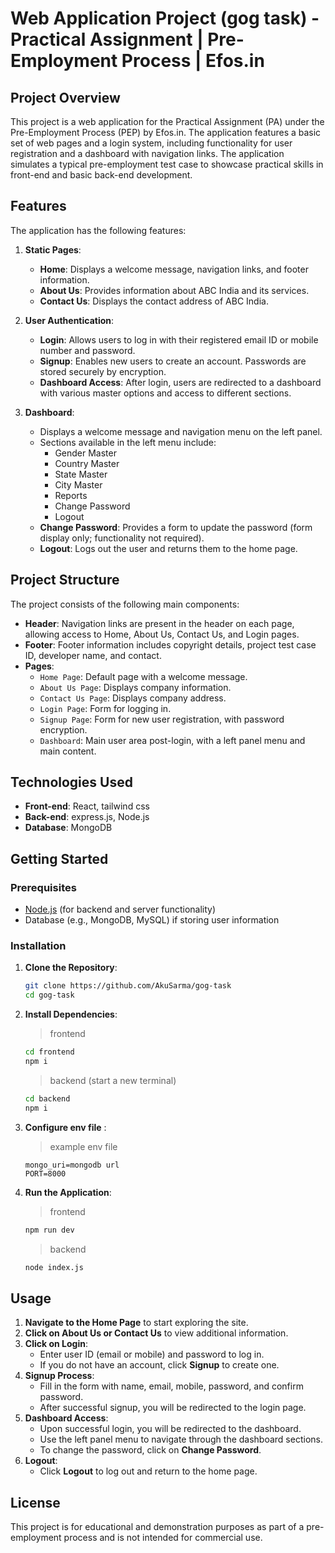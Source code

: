 # Web Application Project (gog task) - Practical Assignment | Pre-Employment Process | Efos.in

## Project Overview

This project is a web application for the Practical Assignment (PA) under the Pre-Employment Process (PEP) by Efos.in. The application features a basic set of web pages and a login system, including functionality for user registration and a dashboard with navigation links. The application simulates a typical pre-employment test case to showcase practical skills in front-end and basic back-end development.

## Features

The application has the following features:

1. **Static Pages**:
    - **Home**: Displays a welcome message, navigation links, and footer information.
    - **About Us**: Provides information about ABC India and its services.
    - **Contact Us**: Displays the contact address of ABC India.

2. **User Authentication**:
    - **Login**: Allows users to log in with their registered email ID or mobile number and password.
    - **Signup**: Enables new users to create an account. Passwords are stored securely by encryption.
    - **Dashboard Access**: After login, users are redirected to a dashboard with various master options and access to different sections.

3. **Dashboard**:
    - Displays a welcome message and navigation menu on the left panel.
    - Sections available in the left menu include:
        - Gender Master
        - Country Master
        - State Master
        - City Master
        - Reports
        - Change Password
        - Logout
    - **Change Password**: Provides a form to update the password (form display only; functionality not required).
    - **Logout**: Logs out the user and returns them to the home page.

## Project Structure

The project consists of the following main components:

- **Header**: Navigation links are present in the header on each page, allowing access to Home, About Us, Contact Us, and Login pages.
- **Footer**: Footer information includes copyright details, project test case ID, developer name, and contact.
- **Pages**:
    - `Home Page`: Default page with a welcome message.
    - `About Us Page`: Displays company information.
    - `Contact Us Page`: Displays company address.
    - `Login Page`: Form for logging in.
    - `Signup Page`: Form for new user registration, with password encryption.
    - `Dashboard`: Main user area post-login, with a left panel menu and main content.

## Technologies Used

- **Front-end**: React, tailwind css
- **Back-end**: express.js, Node.js
- **Database**: MongoDB

## Getting Started

### Prerequisites

- [Node.js](https://nodejs.org/) (for backend and server functionality)
- Database (e.g., MongoDB, MySQL) if storing user information

### Installation

1. **Clone the Repository**:
    ```bash
    git clone https://github.com/AkuSarma/gog-task
    cd gog-task
    ```

2. **Install Dependencies**:
    > frontend
    ```bash
    cd frontend
    npm i
    ```

    >backend (start a new terminal)
    ```bash
    cd backend
    npm i
    ```

3. **Configure env file** :
    > example env file
    ```env
    mongo_uri=mongodb url
    PORT=8000
    ```

4. **Run the Application**:
    >frontend
    ```bash
    npm run dev
    ```
    >backend
    ```bash
    node index.js
    ```

## Usage

1. **Navigate to the Home Page** to start exploring the site.
2. **Click on About Us or Contact Us** to view additional information.
3. **Click on Login**:
    - Enter user ID (email or mobile) and password to log in.
    - If you do not have an account, click **Signup** to create one.
4. **Signup Process**:
    - Fill in the form with name, email, mobile, password, and confirm password.
    - After successful signup, you will be redirected to the login page.
5. **Dashboard Access**:
    - Upon successful login, you will be redirected to the dashboard.
    - Use the left panel menu to navigate through the dashboard sections.
    - To change the password, click on **Change Password**.
6. **Logout**:
    - Click **Logout** to log out and return to the home page.

## License

This project is for educational and demonstration purposes as part of a pre-employment process and is not intended for commercial use.